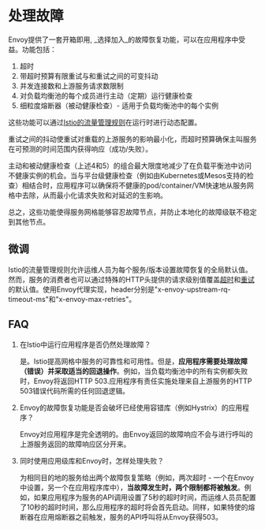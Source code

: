 # 处理故障

Envoy提供了一套开箱即用, _选择加入_的故障恢复功能，可以在应用程序中受益。功能包括：

1. 超时
2. 带超时预算有限重试与和重试之间的可变抖动
3. 并发连接数和上游服务请求数限制
4. 对负载均衡池的每个成员进行主动（定期）运行健康检查
5. 细粒度熔断器（被动健康检查）- 适用于负载均衡池中的每个实例

这些功能可以通过[Istio的流量管理规则](./rules-configuration.md)在运行时进行动态配置。

重试之间的抖动使重试对重载的上游服务的影响最小化，而超时预算确保主叫服务在可预测的时间范围内获得响应（成功/失败）。

主动和被动健康检查（上述4和5）的组合最大限度地减少了在负载平衡池中访问不健康实例的机会。当与平台级健康检查（例如由Kubernetes或Mesos支持的检查）相结合时，应用程序可以确保将不健康的pod/container/VM快速地从服务网格中去除，从而最小化请求失败和对延迟的生影响。

总之，这些功能使得服务网格能够容忍故障节点，并防止本地化的故障级联不稳定到其他节点。

## 微调

Istio的流量管理规则允许运维人员为每个服务/版本设置故障恢复的全局默认值。然而，服务的消费者也可以通过特殊的HTTP头提供的请求级别值覆盖[超时][]和[重试][]的默认值。使用Envoy代理实现，header分别是"x-envoy-upstream-rq-timeout-ms"和"x-envoy-max-retries"。

## FAQ

1. 在Istio中运行应用程序是否仍然处理故障？

	是。Istio提高网格中服务的可靠性和可用性。但是，**应用程序需要处理故障（错误）并采取适当的回退操作**。例如，当负载均衡池中的所有实例都失败时，Envoy将返回HTTP 503.应用程序有责任实施处理来自上游服务的HTTP 503错误代码所需的任何回退逻辑。

2. Envoy的故障恢复功能是否会破坏已经使用容错库（例如Hystrix）的应用程序？

	Envoy对应用程序是完全透明的。由Envoy返回的故障响应不会与进行呼叫的上游服务返回的故障响应区分开来。

3. 同时使用应用级库和Envoy时，怎样处理失败？

	为相同目的地的服务给出两个故障恢复策略（例如，两次超时 - 一个在Envoy中设置，另一个在应用程序库中），**当故障发生时，两个限制都将被触发**。例如，如果应用程序为服务的API调用设置了5秒的超时时间，而运维人员员配置了10秒的超时时间，那么应用程序的超时将会首先启动。同样，如果特使的熔断器在应用熔断器之前触发，服务的API呼叫将从Envoy获得503。

 [超时]:../../reference/config/traffic-rules/routing-rules.md#istio.proxy.v1.config.HTTPTimeout
 [重试]:../../reference/config/traffic-rules/routing-rules.md#istio.proxy.v1.config.HTTPRetry